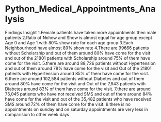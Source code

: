 # Python_Medical_Appointments_Analysis
Findings Insight
1.Female patients have taken more appointments then male patients
2.Ratio of Nohow and Show is almost equal for age group except Age 0 and Age 1 with 80% show rate for each age group
3.Each Neighbourhood have almost 80% show rate
4.There are 99666 patients without Scholarship and out of them around 80% have come for the visit and out of the 21801 patients with Scholarship around 75% of them have come for the visit.
5.there are around 88,726 patients without Hypertension and out of them around 78% have come for the visit and Out of the 21801 patients with Hypertension around 85% of them have come for the visit.
6.there are around 102,584 patients without Diabetes and out of them around 80% have come for the visit and Out of the 7,943 patients with Diabetes around 83% of them have come for the visit.
7.there are around 75,045 patients who have not received SMS and out of them around 84% have come for the visit and out of the 35,482 patients who have received SMS around 72% of them have come for the visit.
8.there is no appointments on sunday and on saturday appointments are very less in comparision to other week days
